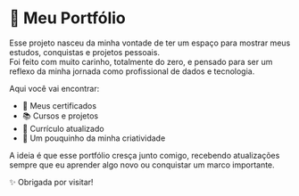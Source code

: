 # 🌟 Meu Portfólio  

Esse projeto nasceu da minha vontade de ter um espaço para mostrar meus estudos, conquistas e projetos pessoais.  
Foi feito com muito carinho, totalmente do zero, e pensado para ser um reflexo da minha jornada como profissional de dados e tecnologia.  

Aqui você vai encontrar:  
- 📜 Meus certificados  
- 📚 Cursos e projetos  
- 💼 Currículo atualizado  
- 🎨 Um pouquinho da minha criatividade  

A ideia é que esse portfólio cresça junto comigo, recebendo atualizações sempre que eu aprender algo novo ou conquistar um marco importante.  

✨ Obrigada por visitar!  
